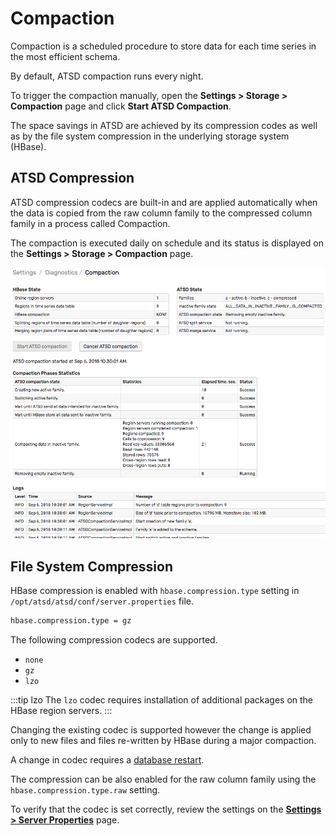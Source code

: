 # Compaction

Compaction is a scheduled procedure to store data for each time series in the most efficient schema.

By default, ATSD compaction runs every night.

To trigger the compaction manually, open the **Settings > Storage > Compaction** page and click **Start ATSD Compaction**.

The space savings in ATSD are achieved by its compression codes as well as by the file system compression in the underlying storage system (HBase).

## ATSD Compression

ATSD compression codecs are built-in and are applied automatically when the data is copied from the raw column family to the compressed column family in a process called Compaction.

The compaction is executed daily on schedule and its status is displayed on the **Settings > Storage > Compaction** page.

![](./images/compaction-status.png)

## File System Compression

HBase compression is enabled with `hbase.compression.type` setting in `/opt/atsd/atsd/conf/server.properties` file.

```txt
hbase.compression.type = gz
```

The following compression codecs are supported.

* `none`
* `gz`
* `lzo`

:::tip lzo
The `lzo` codec requires installation of additional packages on the HBase region servers.
:::

Changing the existing codec is supported however the change is applied only to new files and files re-written by HBase during a major compaction.

A change in codec requires a [database restart](./restarting.md).

The compression can be also enabled for the raw column family using the `hbase.compression.type.raw` setting.

To verify that the codec is set correctly, review the settings on the [**Settings > Server Properties**](./server-properties.md) page.
